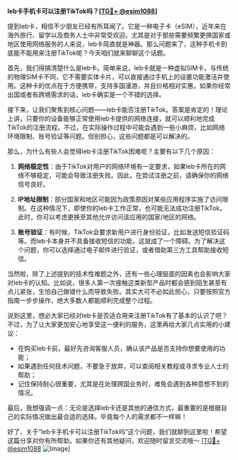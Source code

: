 **leb卡手机卡可以注册TikTok吗？[[TG💪+ @esim1088](https://t.me/s/esim1088)]**

提到leb卡，相信不少朋友已经有所耳闻了。它是一种电子卡（eSIM），近年来在海外旅行、留学以及商务人士中非常受欢迎。尤其是对于那些需要频繁更换国家或地区使用网络服务的人来说，leb卡简直就是神器。那么问题来了，这种手机卡到底能不能用来注册TikTok呢？今天咱们就来聊聊这个话题。

首先，我们得搞清楚什么是leb卡。简单来说，leb卡就是一种虚拟SIM卡，与传统的物理SIM卡不同，它不需要实体卡片，可以直接通过手机上的设置功能激活并使用。这种卡的优点在于方便携带，支持多国漫游，并且价格相对实惠。如果你经常出国或者有跨境需求的话，leb卡确实是一个不错的选择。

接下来，让我们聚焦到核心问题——leb卡能否注册TikTok。答案是肯定的！理论上讲，只要你的设备能够正常使用leb卡提供的网络连接，就可以顺利地完成TikTok的注册流程。不过，在实际操作过程中可能会遇到一些小麻烦，比如网络环境限制、账号验证等问题。但别担心，这些问题都是可以解决的。

那么，为什么有些人会觉得leb卡注册TikTok困难呢？主要有以下几个原因：

1. **网络稳定性**：由于TikTok对用户的网络环境有一定要求，如果leb卡所在的网络不够稳定，可能会导致注册失败。因此，在尝试注册之前，请确保你的网络信号良好。

2. **IP地址限制**：部分国家和地区可能因为政策原因对某些应用程序实施了访问限制。在这种情况下，即使你的leb卡工作正常，也可能无法成功注册TikTok。此时，你可以考虑更换至其他允许访问该应用的国家/地区的网络。

3. **账号验证**：有时候，TikTok会要求新用户进行身份验证，比如发送短信验证码等。而leb卡本身并不具备接收短信的功能，这就成了一个障碍。为了解决这个问题，你可以选择通过电子邮件进行验证，或者借助第三方工具帮助接收短信。

当然啦，除了上述提到的技术性难题之外，还有一些心理层面的因素也会影响大家对leb卡的认知。比如说，很多人第一次接触这类新型产品时都会感到陌生甚至有点儿紧张，生怕自己做错什么而导致失败。其实大可不必如此担心，只要按照官方指南一步步操作，绝大多数人都能顺利完成整个过程。

说到这里，想必大家已经对leb卡是否适合用来注册TikTok有了基本的认识了吧？不过，为了让大家更加安心地享受这一便利的服务，这里再给大家几点实用的小建议：

- 在购买leb卡前，最好先咨询客服人员，确认该产品是否支持你想要使用的功能；
- 如果遇到任何技术问题，不要急于放弃，可以查阅相关教程或寻求专业人士的帮助；
- 记住保持耐心很重要，尤其是在处理跨国业务时，难免会遇到各种意想不到的情况。

最后，我想强调一点：无论是选择leb卡还是其他的通信方式，最重要的是根据自己的实际情况做出最合适的选择。毕竟每个人的需求都不一样嘛！

好了，关于“leb卡手机卡可以注册TikTok吗”这个问题，我们就聊到这里啦！希望这篇分享对你有所帮助。如果你还有其他疑问，欢迎随时留言交流哦～ [[TG💪+ @esim1088](https://t.me/s/esim1088) ![Image](https://i.postimg.cc/4NQfJmqS/Snipaste-2025-05-13-00-14-12.png)]